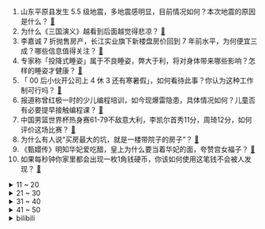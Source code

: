 1. 山东平原县发生 5.5 级地震，多地震感明显，目前情况如何？本次地震的原因是什么？ [:link:](https://www.zhihu.com/question/615880829)
2. 为什么《三国演义》越看到后面越觉得悲凉？ [:link:](https://www.zhihu.com/question/395022342)
3. 李嘉诚 7 折抛售房产，长江实业旗下新楼盘房价回到 7 年前水平，为何便宜三成？哪些信息值得关注？ [:link:](https://www.zhihu.com/question/615775834)
4. 专家称「投降式睡姿」属于不良睡姿，弊大于利，将对身体带来哪些影响？怎样的睡姿才健康？ [:link:](https://www.zhihu.com/question/615756137)
5. 「 00 后小伙开公司上 4 休 3 还有寒暑假」，如何看待此事？你认为这种工作制可行吗？ [:link:](https://www.zhihu.com/question/615597209)
6. 报道称曾红极一时的少儿编程培训，如今现爆雷隐患，具体情况如何？儿童否有必要提早接触编程课？ [:link:](https://www.zhihu.com/question/615798625)
7. 中国男篮世界杯热身赛61-79不敌意大利，李凯尔首秀11分，周琦12分，如何评价这场比赛？ [:link:](https://www.zhihu.com/question/615881862)
8. 为什么有人说“买房最大的坑，就是一楼带院子的房子”？ [:link:](https://www.zhihu.com/question/545097241)
9. 《甄嬛传》明知华妃爱吃醋，皇上为什么要当着华妃的面，夸赞宫女福子？ [:link:](https://www.zhihu.com/question/599388934)
10. 如果每秒钟你家里都会出现一枚1角钱硬币，你该如何使用这笔钱不会被人发现？ [:link:](https://www.zhihu.com/question/613588464)
<details>
<summary>11 ~ 20</summary>

11. 罗布泊四个人不下车会死亡吗？ [:link:](https://www.zhihu.com/question/615519308)
12. 我国科学家率先打造出有弹性的铁电材料，可穿戴，拉伸率高达 125%，外力撤除后迅速恢复原状，有何影响？ [:link:](https://www.zhihu.com/question/615568746)
13. 央行发声后，郑州率先表态「认房不认贷」打响第一枪，未来是否会有更多一线城市跟进？ [:link:](https://www.zhihu.com/question/615678155)
14. 深圳正被香港人「挤爆」，每到周末有数十万港人涌入深圳，大陆赴港旅游的趋势逆转了吗？如何看待这一现象？ [:link:](https://www.zhihu.com/question/615595021)
15. 由吴京、杰森·斯坦森主演的《巨齿鲨2：深渊》会成为暑期档爆款影片吗？ [:link:](https://www.zhihu.com/question/615238866)
16. 曼城官宣签下 21 岁中卫格瓦迪奥尔，转会费 9000 万欧成史上最贵中卫，如何评价这笔转会？ [:link:](https://www.zhihu.com/question/615800773)
17. 2023 LPL 夏季总决赛 JDG 3:2 击败 LNG 连续三次夺得联赛冠军，如何评价这场比赛？ [:link:](https://www.zhihu.com/question/615792579)
18. 如何评价《长安三万里》票房超越《姜子牙》，成为中国动画电影票房第二？ [:link:](https://www.zhihu.com/question/615614275)
19. 23 岁女子以「长期遭受母亲家暴」为由起诉其母，一审、二审均被驳回，如何从法律角度看待此事？ [:link:](https://www.zhihu.com/question/615396434)
20. 如何评价电影《孤注一掷》？ [:link:](https://www.zhihu.com/question/615396611)
</details>
<details>
<summary>21 ~ 30</summary>

21. 电影《大空头》里几个主角为什么能预测到 2008 年的金融危机？ [:link:](https://www.zhihu.com/question/611538988)
22. 每日优鲜股价大涨 352%，熔断 2 次，获融资近 2 亿元，拟转型数字营销服务商，哪些信息值得关注？ [:link:](https://www.zhihu.com/question/615723962)
23. 如何看待上大实验结果：LK-99 晶体未出现抗磁性？ [:link:](https://www.zhihu.com/question/615418752)
24. 泡面汤该不该喝？ [:link:](https://www.zhihu.com/question/607447925)
25. 《不完美受害人》中赵寻的悲剧是谁造成的？ [:link:](https://www.zhihu.com/question/614592267)
26. 苹果第三财季营收同比下降 1% 至 818 亿美元，盘后股价跳水，如何评价苹果公司业绩？ [:link:](https://www.zhihu.com/question/615566136)
27. 印方称「莫迪接受南非总统邀请，期待出席金砖峰会」，透露了哪些信息？ [:link:](https://www.zhihu.com/question/615604718)
28. 陈鹤皋徒手状态打得过职业拳手吗？ [:link:](https://www.zhihu.com/question/518122406)
29. 在批发市场买衣服，正在成为年轻人的「淘金乐」，如何看待这一现象？年轻人追求的到底是什么？ [:link:](https://www.zhihu.com/question/615598953)
30. 有哪些你上了大学才明白的道理? [:link:](https://www.zhihu.com/question/325482916)
</details>
<details>
<summary>31 ~ 40</summary>

31. 《上市公司独立董事管理办法》正式出台，22 年来，独董制度首次重大改革，哪些信息值得关注？ [:link:](https://www.zhihu.com/question/615686244)
32. 为什么干活的是你，但领导提拔的却是别人？是因为你不会来事吗？ [:link:](https://www.zhihu.com/question/615168946)
33. 从毕业开始工作，到感觉自己稳定下来你花了多长时间？你认为稳定的标准是什么？ [:link:](https://www.zhihu.com/question/615341197)
34. 近期网上炒作，湖人要用戴维斯交易恩比德，如果真的交易成行，双帝组合能为湖人带来一枚总冠军戒指吗？ [:link:](https://www.zhihu.com/question/615403766)
35. 2023 年女足世界杯，日本 3:1 挪威晋级八强，宫泽日向造乌龙+单刀建功，如何评价这场比赛？ [:link:](https://www.zhihu.com/question/615805709)
36. 有什么给首次创业者的建议？ [:link:](https://www.zhihu.com/question/315164985)
37. 高中生笔记记在书上好一些还是用本子单独记好呢？ [:link:](https://www.zhihu.com/question/614233484)
38. 你们会去同一个旅游景点玩两次吗？为什么？ [:link:](https://www.zhihu.com/question/613595442)
39. 苹果市值跌破 3 万亿美元，一天蒸发超 1600 亿美元，连续三个季度营收下降，哪些信息值得关注？ [:link:](https://www.zhihu.com/question/615759201)
40. 吉林舒兰强降雨已致 6 人遇难，4 人失联，13.4 万人受灾，转移 1.4 万人，目前当地情况如何？ [:link:](https://www.zhihu.com/question/615776145)
</details>
<details>
<summary>41 ~ 50</summary>

41. 拜仁总价 1.2 亿欧元正式向热刺报价凯恩，开 2900 万欧年薪，你认为凯恩会何去何从？ [:link:](https://www.zhihu.com/question/615772017)
42. 可以留下一部童年动画片吗? [:link:](https://www.zhihu.com/question/614042948)
43. 你养猫，是因为猫猫满心满眼都是你吗? [:link:](https://www.zhihu.com/question/613562931)
44. 关于「认房不用认贷」新政，各地落地细则可能不同，不同地区购房者需求有哪些不同？怎样的政策最适合他们？ [:link:](https://www.zhihu.com/question/615678581)
45. 调研称「中国两千多个县容纳了全国 50% 以上的学生」，当前县域教育发展如何？县中孩子受着怎样的教育？ [:link:](https://www.zhihu.com/question/615577232)
46. 人到中年心灵归宿应该在哪？ [:link:](https://www.zhihu.com/question/606004628)
47. 有哪些瞬间让你感觉到无能无力？ [:link:](https://www.zhihu.com/question/500403489)
48. 假如人体是一个宿主，哪个器官最像寄生者？ [:link:](https://www.zhihu.com/question/614304388)
49. 消息称任天堂下一代 Switch 掌机将配备 8 英寸 LCD 屏幕，你对该产品都有哪些期待？ [:link:](https://www.zhihu.com/question/615378777)
50. 大家觉得ai绘画会替代画师吗？ [:link:](https://www.zhihu.com/question/594432719)
</details><details>
<summary>bilibili</summary>

</details>